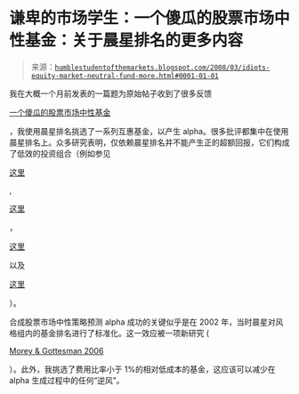 <!--yml

类别：未分类

日期：2024-05-18 01:12:36

-->

# 谦卑的市场学生：一个傻瓜的股票市场中性基金：关于晨星排名的更多内容

> 来源：[`humblestudentofthemarkets.blogspot.com/2008/03/idiots-equity-market-neutral-fund-more.html#0001-01-01`](https://humblestudentofthemarkets.blogspot.com/2008/03/idiots-equity-market-neutral-fund-more.html#0001-01-01)

我在大概一个月前发表的一篇题为原始帖子收到了很多反馈

[一个傻瓜的股票市场中性基金](http://humblestudentofthemarkets.blogspot.com/2008/02/idiots-equity-market-neutral-fund.html)

，我使用晨星排名挑选了一系列互惠基金，以产生 alpha。很多批评都集中在使用晨星排名上。众多研究表明，仅依赖晨星排名并不能产生正的超额回报，它们构成了低效的投资组合（例如参见

[这里](http://www.stanford.edu/~wfsharpe/art/stars/stars0.htm)

,

[这里](http://papers.ssrn.com/sol3/papers.cfm?abstract_id=963489)

，

[这里](http://papers.ssrn.com/sol3/papers.cfm?abstract_id=387981)

以及

[这里](http://www.edhec-risk.com/site_edhecrisk/public/research_news/choice/RISKReview1098452123721247487)

）。

合成股票市场中性策略预测 alpha 成功的关键似乎是在 2002 年，当时晨星对风格组内的基金排名进行了标准化。这一效应被一项新研究 (

[Morey & Gottesman 2006](http://webpage.pace.edu/mmorey/publicationspdf/redux.pdf)

）。此外，我挑选了费用比率小于 1%的相对低成本的基金，这应该可以减少在 alpha 生成过程中的任何“逆风”。
